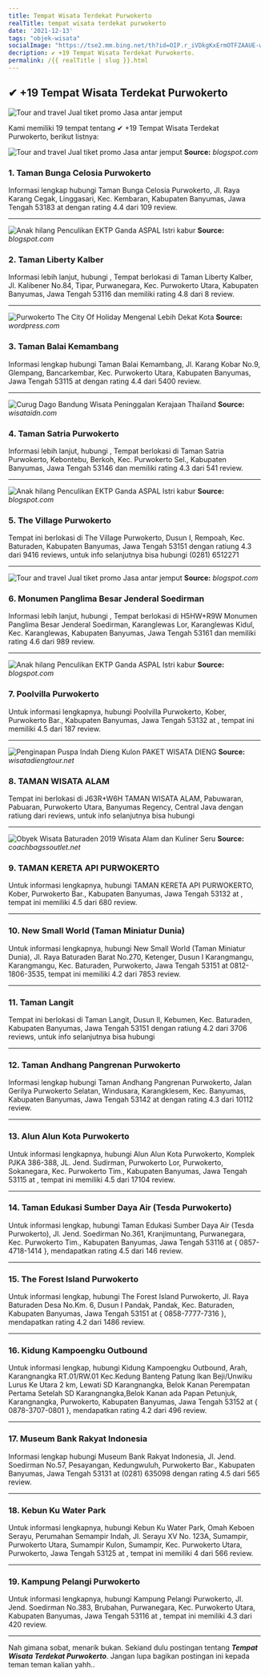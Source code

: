 ```yaml
---
title: Tempat Wisata Terdekat Purwokerto
realTitle: tempat wisata terdekat purwokerto
date: '2021-12-13'
tags: "objek-wisata"
socialImage: "https://tse2.mm.bing.net/th?id=OIP.r_iVDkgKxErmOTFZAAUE-wHaEs&amp;pid=15.1"
decription: ✔ +19 Tempat Wisata Terdekat Purwokerto.
permalink: /{{ realTitle | slug }}.html
---
```


## ✔ +19 Tempat Wisata Terdekat Purwokerto

![Tour and travel Jual tiket promo Jasa antar jemput ](https://2.bp.blogspot.com/-mUNAVi_moUA/Vm9lu1MuVFI/AAAAAAAAAAU/J5R7LCtOtdQ/s1600/LION+AIR.jpg)



Kami memiliki 19 tempat tentang ✔ +19 Tempat Wisata Terdekat Purwokerto, berikut listnya:



![Tour and travel Jual tiket promo Jasa antar jemput ](https://tse1.mm.bing.net/th?id=OIP.Qb6md7aNvcS-IIzcTrh99AHaKg&amp;pid=15.1)
**Source:** _blogspot.com_


### 1. Taman Bunga Celosia Purwokerto



Informasi lengkap hubungi Taman Bunga Celosia Purwokerto, Jl. Raya Karang Cegak, Linggasari, Kec. Kembaran, Kabupaten Banyumas, Jawa Tengah 53183 at  dengan rating 4.4 dari 109 review.

---


![Anak hilang Penculikan EKTP Ganda  ASPAL Istri kabur ](https://tse4.mm.bing.net/th?id=OIP.0QXaRlg6Z-aM_uT38Q7QSQHaHE&amp;pid=15.1)
**Source:** _blogspot.com_


### 2. Taman Liberty Kalber



Informasi lebih lanjut, hubungi , Tempat berlokasi di Taman Liberty Kalber, Jl. Kalibener No.84, Tipar, Purwanegara, Kec. Purwokerto Utara, Kabupaten Banyumas, Jawa Tengah 53116 dan memiliki rating 4.8 dari 8 review.

---


![Purwokerto The City Of Holiday Mengenal Lebih Dekat Kota ](https://tse3.mm.bing.net/th?id=OIP.NgAmLNrFD0H_qlDvsg-aLwHaHa&amp;pid=15.1)
**Source:** _wordpress.com_


### 3. Taman Balai Kemambang



Informasi lengkap hubungi Taman Balai Kemambang, Jl. Karang Kobar No.9, Glempang, Bancarkembar, Kec. Purwokerto Utara, Kabupaten Banyumas, Jawa Tengah 53115 at  dengan rating 4.4 dari 5400 review.

---


![Curug Dago Bandung Wisata Peninggalan Kerajaan Thailand ](https://tse1.mm.bing.net/th?id=OIP.bNfdhJCbV-yz6Uf52G8hAwHaEc&amp;pid=15.1)
**Source:** _wisataidn.com_


### 4. Taman Satria Purwokerto



Informasi lebih lanjut, hubungi , Tempat berlokasi di Taman Satria Purwokerto, Kebontebu, Berkoh, Kec. Purwokerto Sel., Kabupaten Banyumas, Jawa Tengah 53146 dan memiliki rating 4.3 dari 541 review.

---


![Anak hilang Penculikan EKTP Ganda  ASPAL Istri kabur ](https://tse2.mm.bing.net/th?id=OIP.O4xk-I3Ufn1tghqGxUFRxAHaJS&amp;pid=15.1)
**Source:** _blogspot.com_


### 5. The Village Purwokerto



Tempat ini berlokasi di The Village Purwokerto, Dusun I, Rempoah, Kec. Baturaden, Kabupaten Banyumas, Jawa Tengah 53151 dengan ratiung 4.3 dari 9416 reviews, untuk info selanjutnya bisa hubungi (0281) 6512271

---


![Tour and travel Jual tiket promo Jasa antar jemput ](https://tse4.mm.bing.net/th?id=OIP.LC2lzWa1d2Q-iqai_hrkcwAAAA&amp;pid=15.1)
**Source:** _blogspot.com_


### 6. Monumen Panglima Besar Jenderal Soedirman



Informasi lebih lanjut, hubungi , Tempat berlokasi di H5HW+R9W Monumen Panglima Besar Jenderal Soedirman, Karanglewas Lor, Karanglewas Kidul, Kec. Karanglewas, Kabupaten Banyumas, Jawa Tengah 53161 dan memiliki rating 4.6 dari 989 review.

---


![Anak hilang Penculikan EKTP Ganda  ASPAL Istri kabur ](https://tse4.mm.bing.net/th?id=OIP.65dxmKJoD-PNQMokKffQ1wHaHV&amp;pid=15.1)
**Source:** _blogspot.com_


### 7. Poolvilla Purwokerto



Untuk informasi lengkapnya, hubungi Poolvilla Purwokerto, Kober, Purwokerto Bar., Kabupaten Banyumas, Jawa Tengah 53132 at , tempat ini memiliki 4.5 dari 187 review.

---


![Penginapan Puspa Indah Dieng Kulon  PAKET WISATA DIENG](https://tse4.mm.bing.net/th?id=OIP.l_q5CEZ1SafMNKXubLRDJgHaD_&amp;pid=15.1)
**Source:** _wisatadiengtour.net_


### 8. TAMAN WISATA ALAM



Tempat ini berlokasi di J63R+W6H TAMAN WISATA ALAM, Pabuwaran, Pabuaran, Purwokerto Utara, Banyumas Regency, Central Java dengan ratiung  dari  reviews, untuk info selanjutnya bisa hubungi 

---


![Obyek Wisata Baturaden 2019  Wisata Alam dan Kuliner Seru](https://tse2.mm.bing.net/th?id=OIP.K6BSJOl7mxW34pTAH1vilQHaEo&amp;pid=15.1)
**Source:** _coachbagssoutlet.net_


### 9. TAMAN KERETA API PURWOKERTO



Untuk informasi lengkapnya, hubungi TAMAN KERETA API PURWOKERTO, Kober, Purwokerto Bar., Kabupaten Banyumas, Jawa Tengah 53132 at , tempat ini memiliki 4.5 dari 680 review.

---


### 10. New Small World (Taman Miniatur Dunia)



Untuk informasi lengkapnya, hubungi New Small World (Taman Miniatur Dunia), Jl. Raya Baturaden Barat No.270, Ketenger, Dusun I Karangmangu, Karangmangu, Kec. Baturaden, Purwokerto, Jawa Tengah 53151 at 0812-1806-3535, tempat ini memiliki 4.2 dari 7853 review.

---


### 11. Taman Langit



Tempat ini berlokasi di Taman Langit, Dusun II, Kebumen, Kec. Baturaden, Kabupaten Banyumas, Jawa Tengah 53151 dengan ratiung 4.2 dari 3706 reviews, untuk info selanjutnya bisa hubungi 

---


### 12. Taman Andhang Pangrenan Purwokerto



Informasi lengkap hubungi Taman Andhang Pangrenan Purwokerto, Jalan Gerilya Purwokerto Selatan, Windusara, Karangklesem, Kec. Banyumas, Kabupaten Banyumas, Jawa Tengah 53142 at  dengan rating 4.3 dari 10112 review.

---


### 13. Alun Alun Kota Purwokerto



Untuk informasi lengkapnya, hubungi Alun Alun Kota Purwokerto, Komplek PJKA 386-388, JL. Jend. Sudirman, Purwokerto Lor, Purwokerto, Sokanegara, Kec. Purwokerto Tim., Kabupaten Banyumas, Jawa Tengah 53115 at , tempat ini memiliki 4.5 dari 17104 review.

---


### 14. Taman Edukasi Sumber Daya Air (Tesda Purwokerto)



Untuk informasi lengkap, hubungi Taman Edukasi Sumber Daya Air (Tesda Purwokerto), Jl. Jend. Soedirman No.361, Kranjimuntang, Purwanegara, Kec. Purwokerto Tim., Kabupaten Banyumas, Jawa Tengah 53116 at { 0857-4718-1414 }, mendapatkan rating 4.5 dari 146 review.

---


### 15. The Forest Island Purwokerto



Untuk informasi lengkap, hubungi The Forest Island Purwokerto, Jl. Raya Baturaden Desa No.Km. 6, Dusun I Pandak, Pandak, Kec. Baturaden, Kabupaten Banyumas, Jawa Tengah 53151 at { 0858-7777-7316 }, mendapatkan rating 4.2 dari 1486 review.

---


### 16. Kidung Kampoengku Outbound



Untuk informasi lengkap, hubungi Kidung Kampoengku Outbound, Arah, Karangnangka RT.01/RW.01 Kec.Kedung Banteng Patung Ikan Beji/Unwiku Lurus Ke Utara 2 km, Lewati SD Karangnangka, Belok Kanan Perempatan Pertama Setelah SD Karangnangka,Belok Kanan ada Papan Petunjuk, Karangnangka, Purwokerto, Kabupaten Banyumas, Jawa Tengah 53152 at { 0878-3707-0801 }, mendapatkan rating 4.2 dari 496 review.

---


### 17. Museum Bank Rakyat Indonesia



Informasi lengkap hubungi Museum Bank Rakyat Indonesia, Jl. Jend. Soedirman No.57, Pesayangan, Kedungwuluh, Purwokerto Bar., Kabupaten Banyumas, Jawa Tengah 53131 at (0281) 635098 dengan rating 4.5 dari 565 review.

---


### 18. Kebun Ku Water Park



Untuk informasi lengkapnya, hubungi Kebun Ku Water Park, Omah Keboen Serayu, Perumahan Semampir Indah, Jl. Serayu XV No. 123A, Sumampir, Purwokerto Utara, Sumampir Kulon, Sumampir, Kec. Purwokerto Utara, Purwokerto, Jawa Tengah 53125 at , tempat ini memiliki 4 dari 566 review.

---


### 19. Kampung Pelangi Purwokerto



Untuk informasi lengkapnya, hubungi Kampung Pelangi Purwokerto, Jl. Jend. Soedirman No.383, Brubahan, Purwanegara, Kec. Purwokerto Utara, Kabupaten Banyumas, Jawa Tengah 53116 at , tempat ini memiliki 4.3 dari 420 review.

---









Nah gimana sobat, menarik bukan. Sekiand dulu postingan tentang ***Tempat Wisata Terdekat Purwokerto***. Jangan lupa bagikan postingan ini kepada teman teman kalian yahh..
